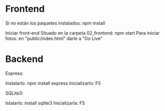 

# Frontend

Si no están los paquetes instalados: npm install

Iniciar front-end
Situado en la carpeta 02_frontend: npm start
Para iniciar fotos: en "public/index.html" darle a "Go Live"

# Backend

Express: 

Instalarlo: npm install express
Inicializarlo: F5

SQLite3:

Istalarlo: install sqlite3
Inicializarla: F5